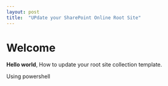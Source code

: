 ```yaml
---
layout: post
title:  "UPdate your SharePoint Online Root Site"
---
```


# Welcome

**Hello world**, How to update your root site collection template.

Using powershell

